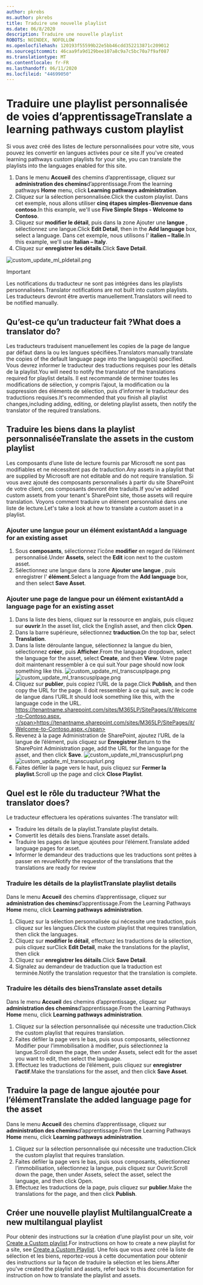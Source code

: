 ```yaml
---
author: pkrebs
ms.author: pkrebs
title: Traduire une nouvelle playlist
ms.date: 06/8/2020
description: Traduire une nouvelle playlist
ROBOTS: NOINDEX, NOFOLLOW
ms.openlocfilehash: 120193f55599b22e5bb46cdd352213871c209012
ms.sourcegitcommit: 46caa9fa9d129bee107a8c9a7c5bc70a7f9af087
ms.translationtype: MT
ms.contentlocale: fr-FR
ms.lasthandoff: 06/11/2020
ms.locfileid: "44699050"
---
```

# <a name="translate-a-learning-pathways-custom-playlist"></a><span data-ttu-id="4f3cb-103">Traduire une playlist personnalisée de voies d’apprentissage</span><span class="sxs-lookup"><span data-stu-id="4f3cb-103">Translate a learning pathways custom playlist</span></span>
<span data-ttu-id="4f3cb-104">Si vous avez créé des listes de lecture personnalisées pour votre site, vous pouvez les convertir en langues activées pour ce site.</span><span class="sxs-lookup"><span data-stu-id="4f3cb-104">If you've created learning pathways custom playlists for your site, you can translate the playlists into the languages enabled for this site.</span></span>

1.  <span data-ttu-id="4f3cb-105">Dans le menu **Accueil** des chemins d’apprentissage, cliquez sur **administration des chemins**d’apprentissage.</span><span class="sxs-lookup"><span data-stu-id="4f3cb-105">From the learning pathways **Home** menu, click **Learning pathways administration**.</span></span> 
2.  <span data-ttu-id="4f3cb-106">Cliquez sur la sélection personnalisée.</span><span class="sxs-lookup"><span data-stu-id="4f3cb-106">Click the custom playlist.</span></span> <span data-ttu-id="4f3cb-107">Dans cet exemple, nous allons utiliser **cinq étapes simples-Bienvenue dans contoso**.</span><span class="sxs-lookup"><span data-stu-id="4f3cb-107">In this example, we'll use **Five Simple Steps - Welcome to Contoso**.</span></span> 
3.  <span data-ttu-id="4f3cb-108">Cliquez sur **modifier le détail**, puis dans la zone Ajouter une **langue** , sélectionnez une langue.</span><span class="sxs-lookup"><span data-stu-id="4f3cb-108">Click **Edit Detail**, then in the **Add language** box, select a language.</span></span> <span data-ttu-id="4f3cb-109">Dans cet exemple, nous utilisons l' **italien – Italie**.</span><span class="sxs-lookup"><span data-stu-id="4f3cb-109">In this example, we'll use **Italian – Italy**.</span></span> 
5.  <span data-ttu-id="4f3cb-110">Cliquez sur **enregistrer les détails**.</span><span class="sxs-lookup"><span data-stu-id="4f3cb-110">Click **Save Detail**.</span></span> 

![custom_update_ml_pldetail.png](media/custom_update_ml_pldetail.png)

> [!IMPORTANT]
> <span data-ttu-id="4f3cb-112">Les notifications du traducteur ne sont pas intégrées dans les playlists personnalisées.</span><span class="sxs-lookup"><span data-stu-id="4f3cb-112">Translator notifications are not built into custom playlists.</span></span> <span data-ttu-id="4f3cb-113">Les traducteurs devront être avertis manuellement.</span><span class="sxs-lookup"><span data-stu-id="4f3cb-113">Translators will need to be notified manually.</span></span> 

## <a name="what-does-a-translator-do"></a><span data-ttu-id="4f3cb-114">Qu’est-ce qu’un traducteur fait ?</span><span class="sxs-lookup"><span data-stu-id="4f3cb-114">What does a translator do?</span></span>
<span data-ttu-id="4f3cb-115">Les traducteurs traduisent manuellement les copies de la page de langue par défaut dans la ou les langues spécifiées.</span><span class="sxs-lookup"><span data-stu-id="4f3cb-115">Translators manually translate the copies of the default language page into the language(s) specified.</span></span> <span data-ttu-id="4f3cb-116">Vous devrez informer le traducteur des traductions requises pour les détails de la playlist.</span><span class="sxs-lookup"><span data-stu-id="4f3cb-116">You will need to notify the translator of the translations required for playlist details.</span></span> <span data-ttu-id="4f3cb-117">Il est recommandé de terminer toutes les modifications de sélection, y compris l’ajout, la modification ou la suppression des éléments de sélection, puis d’informer le traducteur des traductions requises.</span><span class="sxs-lookup"><span data-stu-id="4f3cb-117">It's recommended that you finish all playlist changes,including adding, editing, or deleting playlist assets, then notify the translator of the required translations.</span></span>

## <a name="translate-the-assets-in-the-custom-playlist"></a><span data-ttu-id="4f3cb-118">Traduire les biens dans la playlist personnalisée</span><span class="sxs-lookup"><span data-stu-id="4f3cb-118">Translate the assets in the custom playlist</span></span>
<span data-ttu-id="4f3cb-119">Les composants d’une liste de lecture fournis par Microsoft ne sont pas modifiables et ne nécessitent pas de traduction.</span><span class="sxs-lookup"><span data-stu-id="4f3cb-119">Any assets in a playlist that are supplied by Microsoft are not editable and do not require translation.</span></span> <span data-ttu-id="4f3cb-120">Si vous avez ajouté des composants personnalisés à partir du site SharePoint de votre client, ces composants devront être traduits.</span><span class="sxs-lookup"><span data-stu-id="4f3cb-120">If you’ve added custom assets from your tenant's SharePoint site, those assets will require translation.</span></span> <span data-ttu-id="4f3cb-121">Voyons comment traduire un élément personnalisé dans une liste de lecture.</span><span class="sxs-lookup"><span data-stu-id="4f3cb-121">Let's take a look at how to translate a custom asset in a playlist.</span></span>

### <a name="add-a-language-for-an-existing-asset"></a><span data-ttu-id="4f3cb-122">Ajouter une langue pour un élément existant</span><span class="sxs-lookup"><span data-stu-id="4f3cb-122">Add a language for an existing asset</span></span>
1. <span data-ttu-id="4f3cb-123">Sous **composants**, sélectionnez l’icône **modifier** en regard de l’élément personnalisé.</span><span class="sxs-lookup"><span data-stu-id="4f3cb-123">Under **Assets**, select the **Edit** icon next to the custom asset.</span></span> 
2. <span data-ttu-id="4f3cb-124">Sélectionnez une langue dans la zone **Ajouter une langue** , puis enregistrer l' **élément**.</span><span class="sxs-lookup"><span data-stu-id="4f3cb-124">Select a language from the **Add language** box, and then select **Save Asset**.</span></span>

### <a name="add-a-language-page-for-an-existing-asset"></a><span data-ttu-id="4f3cb-125">Ajouter une page de langue pour un élément existant</span><span class="sxs-lookup"><span data-stu-id="4f3cb-125">Add a language page for an existing asset</span></span>
1. <span data-ttu-id="4f3cb-126">Dans la liste des biens, cliquez sur la ressource en anglais, puis cliquez sur **ouvrir**.</span><span class="sxs-lookup"><span data-stu-id="4f3cb-126">In the asset list, click the English asset, and then click **Open**.</span></span>
2. <span data-ttu-id="4f3cb-127">Dans la barre supérieure, sélectionnez **traduction**.</span><span class="sxs-lookup"><span data-stu-id="4f3cb-127">On the top bar, select **Translation**.</span></span>
3. <span data-ttu-id="4f3cb-128">Dans la liste déroulante langue, sélectionnez la langue du bien, sélectionnez **créer**, puis **Afficher**.</span><span class="sxs-lookup"><span data-stu-id="4f3cb-128">From the language dropdown, select the language for the asset, select **Create**, and then **View**.</span></span> <span data-ttu-id="4f3cb-129">Votre page doit maintenant ressembler à ce qui suit.</span><span class="sxs-lookup"><span data-stu-id="4f3cb-129">Your page should now look something like this.</span></span> 
<span data-ttu-id="4f3cb-130">![custom_update_ml_transcusplpage.png](media/custom_update_ml_transcusplpage.png)</span><span class="sxs-lookup"><span data-stu-id="4f3cb-130">![custom_update_ml_transcusplpage.png](media/custom_update_ml_transcusplpage.png)</span></span>
4. <span data-ttu-id="4f3cb-131">Cliquez sur **publier**, puis copiez l’URL de la page.</span><span class="sxs-lookup"><span data-stu-id="4f3cb-131">Click **Publish**, and then copy the URL for the page.</span></span> <span data-ttu-id="4f3cb-132">Il doit ressembler à ce qui suit, avec le code de langue dans l’URL.</span><span class="sxs-lookup"><span data-stu-id="4f3cb-132">It should look something like this, with the language code in the URL.</span></span>
<span data-ttu-id="4f3cb-133">https://tenantname.sharepoint.com/sites/M365LP/SitePages/it/Welcome-to-Contoso.aspx.</span><span class="sxs-lookup"><span data-stu-id="4f3cb-133">https://tenantname.sharepoint.com/sites/M365LP/SitePages/it/Welcome-to-Contoso.aspx.</span></span>
5. <span data-ttu-id="4f3cb-134">Revenez à la page Administration de SharePoint, ajoutez l’URL de la langue de l’élément, puis cliquez sur **Enregistrer**.</span><span class="sxs-lookup"><span data-stu-id="4f3cb-134">Return to the SharePoint Administration page, add the URL for the language for the asset, and then click **Save**.</span></span> 
<span data-ttu-id="4f3cb-135">![custom_update_ml_transcusplurl.png](media/custom_update_ml_transcusplurl.png)</span><span class="sxs-lookup"><span data-stu-id="4f3cb-135">![custom_update_ml_transcusplurl.png](media/custom_update_ml_transcusplurl.png)</span></span>
6.  <span data-ttu-id="4f3cb-136">Faites défiler la page vers le haut, puis cliquez sur **Fermer la playlist**.</span><span class="sxs-lookup"><span data-stu-id="4f3cb-136">Scroll up the page and click **Close Playlist**.</span></span>

## <a name="what-the-translator-does"></a><span data-ttu-id="4f3cb-137">Quel est le rôle du traducteur ?</span><span class="sxs-lookup"><span data-stu-id="4f3cb-137">What the translator does?</span></span>
<span data-ttu-id="4f3cb-138">Le traducteur effectuera les opérations suivantes :</span><span class="sxs-lookup"><span data-stu-id="4f3cb-138">The translator will:</span></span>
- <span data-ttu-id="4f3cb-139">Traduire les détails de la playlist.</span><span class="sxs-lookup"><span data-stu-id="4f3cb-139">Translate playlist details.</span></span>
- <span data-ttu-id="4f3cb-140">Convertit les détails des biens.</span><span class="sxs-lookup"><span data-stu-id="4f3cb-140">Translate asset details.</span></span>
- <span data-ttu-id="4f3cb-141">Traduire les pages de langue ajoutées pour l’élément.</span><span class="sxs-lookup"><span data-stu-id="4f3cb-141">Translate added language pages for asset.</span></span>
- <span data-ttu-id="4f3cb-142">Informer le demandeur des traductions que les traductions sont prêtes à passer en revue</span><span class="sxs-lookup"><span data-stu-id="4f3cb-142">Notify the requestor of the translations that the translations are ready for review</span></span>

### <a name="translate-playlist-details"></a><span data-ttu-id="4f3cb-143">Traduire les détails de la playlist</span><span class="sxs-lookup"><span data-stu-id="4f3cb-143">Translate playlist details</span></span>
<span data-ttu-id="4f3cb-144">Dans le menu **Accueil** des chemins d’apprentissage, cliquez sur **administration des chemins**d’apprentissage.</span><span class="sxs-lookup"><span data-stu-id="4f3cb-144">From the Learning Pathways **Home** menu, click **Learning pathways administration**.</span></span> 
1. <span data-ttu-id="4f3cb-145">Cliquez sur la sélection personnalisée qui nécessite une traduction, puis cliquez sur les langues.</span><span class="sxs-lookup"><span data-stu-id="4f3cb-145">Click the custom playlist that requires translation, then click the languages.</span></span> 
2. <span data-ttu-id="4f3cb-146">Cliquez sur **modifier le détail**, effectuez les traductions de la sélection, puis cliquez sur</span><span class="sxs-lookup"><span data-stu-id="4f3cb-146">Click **Edit Detail**, make the translations for the playlist, then click</span></span> 
3. <span data-ttu-id="4f3cb-147">Cliquez sur **enregistrer les détails**.</span><span class="sxs-lookup"><span data-stu-id="4f3cb-147">Click **Save Detail**.</span></span> 
4. <span data-ttu-id="4f3cb-148">Signalez au demandeur de traduction que la traduction est terminée.</span><span class="sxs-lookup"><span data-stu-id="4f3cb-148">Notify the translation requestor that the translation is complete.</span></span> 

### <a name="translate-asset-details"></a><span data-ttu-id="4f3cb-149">Traduire les détails des biens</span><span class="sxs-lookup"><span data-stu-id="4f3cb-149">Translate asset details</span></span>
<span data-ttu-id="4f3cb-150">Dans le menu **Accueil** des chemins d’apprentissage, cliquez sur **administration des chemins**d’apprentissage.</span><span class="sxs-lookup"><span data-stu-id="4f3cb-150">From the Learning Pathways **Home** menu, click **Learning pathways administration**.</span></span> 
1. <span data-ttu-id="4f3cb-151">Cliquez sur la sélection personnalisée qui nécessite une traduction.</span><span class="sxs-lookup"><span data-stu-id="4f3cb-151">Click the custom playlist that requires translation.</span></span> 
2. <span data-ttu-id="4f3cb-152">Faites défiler la page vers le bas, puis sous composants, sélectionnez Modifier pour l’immobilisation à modifier, puis sélectionnez la langue.</span><span class="sxs-lookup"><span data-stu-id="4f3cb-152">Scroll down the page, then under Assets, select edit for the asset you want to edit, then select the language.</span></span> 
3. <span data-ttu-id="4f3cb-153">Effectuez les traductions de l’élément, puis cliquez sur **enregistrer l’actif**.</span><span class="sxs-lookup"><span data-stu-id="4f3cb-153">Make the translations for the asset, and then click **Save Asset**.</span></span>  

## <a name="translate-the-added-language-page-for-the-asset"></a><span data-ttu-id="4f3cb-154">Traduire la page de langue ajoutée pour l’élément</span><span class="sxs-lookup"><span data-stu-id="4f3cb-154">Translate the added language page for the asset</span></span>
<span data-ttu-id="4f3cb-155">Dans le menu **Accueil** des chemins d’apprentissage, cliquez sur **administration des chemins**d’apprentissage.</span><span class="sxs-lookup"><span data-stu-id="4f3cb-155">From the Learning Pathways **Home** menu, click **Learning pathways administration**.</span></span> 
1. <span data-ttu-id="4f3cb-156">Cliquez sur la sélection personnalisée qui nécessite une traduction.</span><span class="sxs-lookup"><span data-stu-id="4f3cb-156">Click the custom playlist that requires translation.</span></span> 
2. <span data-ttu-id="4f3cb-157">Faites défiler la page vers le bas, puis sous composants, sélectionnez l’immobilisation, sélectionnez la langue, puis cliquez sur Ouvrir.</span><span class="sxs-lookup"><span data-stu-id="4f3cb-157">Scroll down the page, then under Assets, select the asset, select the language, and then click Open.</span></span> 
3. <span data-ttu-id="4f3cb-158">Effectuez les traductions de la page, puis cliquez sur **publier**.</span><span class="sxs-lookup"><span data-stu-id="4f3cb-158">Make the translations for the page, and then click **Publish**.</span></span>  

## <a name="create-a-new-multilangual-playlist"></a><span data-ttu-id="4f3cb-159">Créer une nouvelle playlist Multilangual</span><span class="sxs-lookup"><span data-stu-id="4f3cb-159">Create a new multilangual playlist</span></span>
<span data-ttu-id="4f3cb-160">Pour obtenir des instructions sur la création d’une playlist pour un site, voir [Create a Custom playlist](custom_createnewplaylist.md).</span><span class="sxs-lookup"><span data-stu-id="4f3cb-160">For instructions on how to create a new playlist for a site, see [Create a Custom Playlist](custom_createnewplaylist.md).</span></span> <span data-ttu-id="4f3cb-161">Une fois que vous avez créé la liste de sélection et les biens, reportez-vous à cette documentation pour obtenir des instructions sur la façon de traduire la sélection et les biens.</span><span class="sxs-lookup"><span data-stu-id="4f3cb-161">After you've created the playlist and assets, refer back to this documentation for instruction on how to translate the playlist and assets.</span></span> 